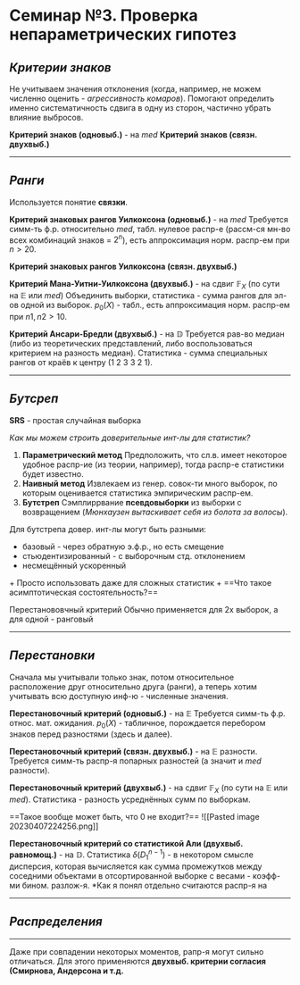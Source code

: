 # Семинар №3. Проверка непараметрических гипотез

## *Критерии знаков*

Не учитываем значения отклонения (когда, например, не можем численно оценить - *агрессивность комаров*). Помогают определить именно систематичность сдвига в одну из сторон, частично убрать влияние выбросов.

**Критерий знаков (одновыб.)** - на $med$
**Критерий знаков (связн. двухвыб.)** 

---

## *Ранги*

Используется понятие **связки**.

**Критерий знаковых рангов Уилкоксона (одновыб.)** - на $med$
Требуется симм-ть ф.р. относительно $med$, табл. нулевое распр-е (рассм-ся мн-во всех комбинаций знаков = $2^n$), есть аппроксимация норм. распр-ем при $n>20$.

**Критерий знаковых рангов Уилкоксона (связн. двухвыб.)**

**Критерий Мана-Уитни-Уилкоксона (двухвыб.)** - на сдвиг $\mathbb{F}_X$ (по сути на $\mathbb{E}$ или $med$)
Объединить выборки, статистика - сумма рангов для эл-ов одной из выборок. $p_0(X)$ - табл., есть аппроксимация норм. распр-ем при $n1, n2>10$.

**Критерий Ансари-Бредли (двухвыб.)** - на $\mathbb{D}$
Требуется рав-во медиан (либо из теоретических представлений, либо воспользоваться критерием на разность медиан). Статистика - сумма специальных рангов от краёв к центру (1 2 3 3 2 1).

---

## *Бутсреп*

**SRS** - простая случайная выборка

*Как мы можем строить доверительные инт-лы для статистик?*
1. **Параметрический метод**
    Предположить, что сл.в. имеет некоторое удобное распр-ие (из теории, например), тогда распр-е статистики будет известно.
2. **Наивный метод**
    Извлекаем из генер. совок-ти много выборок, по которым оценивается статистика эмпирическим распр-ем.
3. **Бутстреп**
    Сэмплиррвание **псевдовыборки** из выборки с возвращением (*Мюнхаузен вытаскивает себя из болота за волосы*).

Для бутстрепа довер. инт-лы могут быть разными:
* базовый - через обратную э.ф.р., но есть смещение
* стьюдентизированный - с выборочным стд. отклонением
* несмещённый ускоренный

\+ Просто использовать даже для сложных статистик
\+ ==Что такое асимптотическая состоятельность?==

Перестанововчный критерий
Обычно применяется для 2х выборок, а для одной - ранговый

---

## *Перестановки*

Сначала мы учитывали только знак, потом относительное расположение друг относительно друга (ранги), а теперь хотим учитывать всю доступную инф-ю - численные значения.

**Перестановочный критерий (одновыб.)** - на $\mathbb{E}$
Требуется симм-ть ф.р. относ. мат. ожидания. $p_0(X)$ - табличное, порождается перебором знаков перед разностями (здесь и далее).

**Перестановочный критерий (связн. двухвыб.)** - на $\mathbb{E}$ разности.
Требуется симм-ть распр-я попарных разностей (а значит и $med$ разности).

**Перестановочный критерий (двухвыб.)** - на сдвиг $\mathbb{F}_X$ (по сути на $\mathbb{E}$ или $med$). Статистика - разность усреднённых сумм по выборкам.

==Такое вообще может быть, что 0 не входит?==
![[Pasted image 20230407224256.png]]

**Перестановочный критерий со статистикой Али (двухвыб. равномощ.)** - на $\mathbb{D}$. Статистика $\delta(D_1^{n-1})$ - в некотором смысле дисперсия, которая вычисляется как сумма промежутков между соседними объектами в отсортированной выборке с весами - коэфф-ми бином. разлож-я. *Как я понял отдельно считаются распр-я на 

---
## *Распределения*

---
Даже при совпадении некоторых моментов, рапр-я могут сильно отличаться. Для этого применяются **двухвыб. критерии согласия (Смирнова, Андерсона и т.д.**